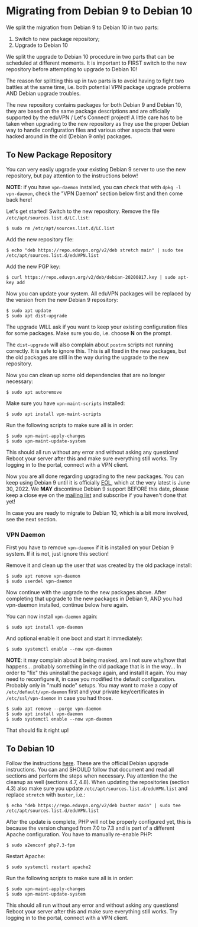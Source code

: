 # Migrating from Debian 9 to Debian 10

We split the migration from Debian 9 to Debian 10 in two parts:

1. Switch to new package repository;
2. Upgrade to Debian 10

We split the upgrade to Debian 10 procedure in two parts that can be scheduled 
at different moments. It is important to FIRST switch to the new repository 
before attempting to upgrade to Debian 10!

The reason for splitting this up in two parts is to avoid having to fight two
battles at the same time, i.e. both potential VPN package upgrade problems AND 
Debian upgrade troubles.

The new repository contains packages for both Debian 9 and Debian 10, they are 
based on the same package descriptions and are officially supported by the 
eduVPN / Let's Connect! project! A little care has to be taken when upgrading 
to the new repository as they use the proper Debian way to handle configuration 
files and various other aspects that were hacked around in the old (Debian 9 
only) packages.

## To New Package Repository

You can very easily upgrade your existing Debian 9 server to use the new 
repository, but pay attention to the instructions below!

**NOTE**: if you have `vpn-daemon` installed, you can check that with 
`dpkg -l vpn-daemon`, check the "VPN Daemon" section below first and then 
come back here!

Let's get started! Switch to the new repository. Remove the file 
`/etc/apt/sources.list.d/LC.list`:

    $ sudo rm /etc/apt/sources.list.d/LC.list

Add the new repository file:

    $ echo "deb https://repo.eduvpn.org/v2/deb stretch main" | sudo tee /etc/apt/sources.list.d/eduVPN.list
    
Add the new PGP key:

    $ curl https://repo.eduvpn.org/v2/deb/debian-20200817.key | sudo apt-key add

Now you can update your system. All eduVPN packages will be replaced by the 
version from the new Debian 9 repository:

    $ sudo apt update
    $ sudo apt dist-upgrade

The upgrade WILL ask if you want to keep your existing configuration files for
some packages. Make sure you do, i.e. choose **N** on the prompt. 

The `dist-upgrade` will also complain about `postrm` scripts not running 
correctly. It is safe to ignore this. This is all fixed in the new packages, 
but the old packages are still in the way during the upgrade to the new 
repository.

Now you can clean up some old dependencies that are no longer necessary:

    $ sudo apt autoremove

Make sure you have `vpn-maint-scripts` installed:

    $ sudo apt install vpn-maint-scripts

Run the following scripts to make sure all is in order:

    $ sudo vpn-maint-apply-changes
    $ sudo vpn-maint-update-system

This should all run without any error and without asking any questions! Reboot 
your server after this and make sure everything still works. Try logging in to 
the portal, connect with a VPN client.

Now you are all done regarding upgrading to the new packages. You can keep 
using Debian 9 until it is officially [EOL](https://wiki.debian.org/LTS), which 
at the very latest is June 30, 2022. We **MAY** discontinue Debian 9 support 
BEFORE this date, please keep a close eye on the 
[mailing list](https://list.surfnet.nl/mailman/listinfo/eduvpn-deploy) and 
subscribe if you haven't done that yet!

In case you are ready to migrate to Debian 10, which is a bit more involved, 
see the next section.

### VPN Daemon

First you have to remove `vpn-daemon` if it is installed on your Debian 9 
system. If it is not, just ignore this section!

Remove it and clean up the user that was created by the old package install:

    $ sudo apt remove vpn-daemon
    $ sudo userdel vpn-daemon

Now continue with the upgrade to the new packages above. After completing that 
upgrade to the new packages in Debian 9, AND you had vpn-daemon installed, 
continue below here again.

You can now install `vpn-daemon` again:

    $ sudo apt install vpn-daemon

And optional enable it one boot and start it immediately:

    $ sudo systemctl enable --now vpn-daemon

**NOTE**: it may complain about it being masked, am I not sure why/how that 
happens... probably something in the old package that is in the way... In order
to "fix" this uninstall the package again, and install it again. You may need
to reconfigure it, in case you modified the default configuration. Probably 
only in "multi node" setups. You may want to make a copy of 
`/etc/default/vpn-daemon` first and your private key/certificates in 
`/etc/ssl/vpn-daemon` in case you had those.

    $ sudo apt remove --purge vpn-daemon
    $ sudo apt install vpn-daemon
    $ sudo systemctl enable --now vpn-daemon

That should fix it right up!

## To Debian 10

Follow the instructions 
[here](https://www.debian.org/releases/stable/amd64/release-notes/ch-upgrading.en.html). 
These are the official Debian upgrade instructions. You can and SHOULD follow 
that document and read all sections and perform the steps when necessary. Pay 
attention the the cleanup as well (sections 4.7, 4.8). When updating the 
repositories (section 4.3) also make sure you update 
`/etc/apt/sources.list.d/eduVPN.list` and replace `stretch` with `buster`, 
i.e.:

    $ echo "deb https://repo.eduvpn.org/v2/deb buster main" | sudo tee /etc/apt/sources.list.d/eduVPN.list

After the update is complete, PHP will not be properly configured yet, this is 
because the version changed from 7.0 to 7.3 and is part of a different Apache
configuration. You have to manually re-enable PHP:

    $ sudo a2enconf php7.3-fpm

Restart Apache:

    $ sudo systemctl restart apache2

Run the following scripts to make sure all is in order:

    $ sudo vpn-maint-apply-changes
    $ sudo vpn-maint-update-system

This should all run without any error and without asking any questions! Reboot 
your server after this and make sure everything still works. Try logging in to 
the portal, connect with a VPN client.
